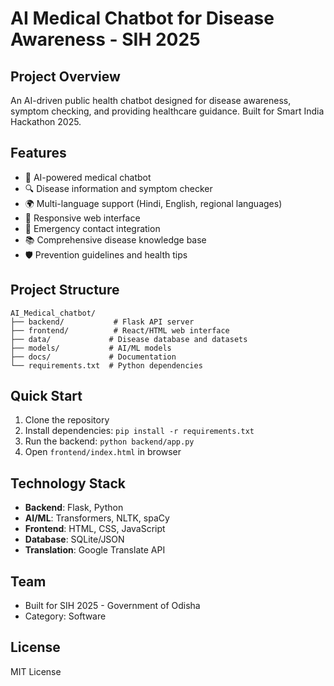 # AI Medical Chatbot for Disease Awareness - SIH 2025

## Project Overview
An AI-driven public health chatbot designed for disease awareness, symptom checking, and providing healthcare guidance. Built for Smart India Hackathon 2025.

## Features
- 🤖 AI-powered medical chatbot
- 🔍 Disease information and symptom checker
- 🌍 Multi-language support (Hindi, English, regional languages)
- 📱 Responsive web interface
- 🏥 Emergency contact integration
- 📚 Comprehensive disease knowledge base
- 🛡️ Prevention guidelines and health tips

## Project Structure
```
AI_Medical_chatbot/
├── backend/           # Flask API server
├── frontend/          # React/HTML web interface
├── data/             # Disease database and datasets
├── models/           # AI/ML models
├── docs/             # Documentation
└── requirements.txt  # Python dependencies
```

## Quick Start
1. Clone the repository
2. Install dependencies: `pip install -r requirements.txt`
3. Run the backend: `python backend/app.py`
4. Open `frontend/index.html` in browser

## Technology Stack
- **Backend**: Flask, Python
- **AI/ML**: Transformers, NLTK, spaCy
- **Frontend**: HTML, CSS, JavaScript
- **Database**: SQLite/JSON
- **Translation**: Google Translate API

## Team
- Built for SIH 2025 - Government of Odisha
- Category: Software

## License
MIT License